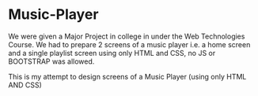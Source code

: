 # Music-Player 

We were given a Major Project in college in under the Web Technologies Course. We had to prepare 2 screens of a music player 
i.e. a home screen and a single playlist screen using only HTML and CSS, no JS or BOOTSTRAP was allowed.

This is my attempt to design screens of a Music Player (using only HTML AND CSS)
